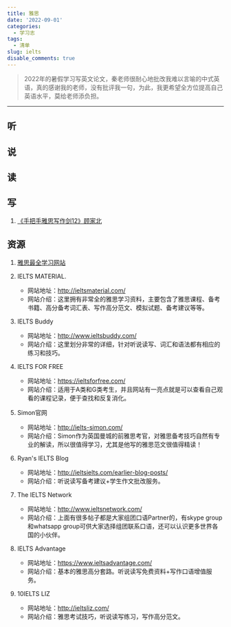 ```yaml
---
title: 雅思
date: '2022-09-01'
categories:
  - 学习志
tags:
  - 清单
slug: ielts
disable_comments: true
---
```

> 2022年的暑假学习写英文论文，秦老师很耐心地批改我难以言喻的中式英语，真的感谢我的老师，没有批评我一句，为此，我更希望全方位提高自己英语水平，莫给老师添负担。
---

## 听
## 说
## 读
## 写
1. [《手把手雅思写作剑12》顾家北](/cn/2022/09/02/writing)

## 资源
1. [雅思最全学习网站](https://zhuanlan.zhihu.com/p/265752658)

2. IELTS MATERIAL. 
   - 网站地址：<http://ieltsmaterial.com/>  
   - 网站介绍：这里拥有非常全的雅思学习资料，主要包含了雅思课程、备考书籍、高分备考词汇表、写作高分范文、模拟试题、备考建议等等。

3. IELTS Buddy   
   - 网站地址：<http://www.ieltsbuddy.com/>
   - 网站介绍：这里划分非常的详细，针对听说读写、词汇和语法都有相应的练习和技巧。

4. IELTS FOR FREE
   - 网站地址：<https://ieltsforfree.com/>
   - 网站介绍：适用于A类和G类考生，并且网站有一亮点就是可以查看自己观看的课程记录，便于查找和反复消化。

5. Simon官网
   - 网站地址：<http://ielts-simon.com/>
   - 网站介绍：Simon作为英国曼城的前雅思考官，对雅思备考技巧自然有专业的解读，所以很值得学习，尤其是他写的雅思范文很值得精读！

6. Ryan's IELTS Blog
   - 网站地址：<http://ieltsielts.com/earlier-blog-posts/>
   - 网站介绍：听说读写备考建议+学生作文批改服务。
 
7. The IELTS Network
   - 网站地址：<http://www.ieltsnetwork.com/>
   - 网站介绍：上面有很多帖子都是大家组团口语Partner的，有skype group和whatsapp group可供大家选择组团联系口语，还可以认识更多世界各国的小伙伴。

8. IELTS Advantage
   - 网站地址：<https://www.ieltsadvantage.com/>
   - 网站介绍：基本的雅思高分套路。听说读写免费资料+写作口语增值服务。

9. 10IELTS LIZ
   - 网站地址：<http://ieltsliz.com/>
   - 网站介绍：雅思考试技巧，听说读写练习，写作高分范文。

